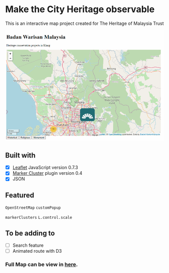 # Make the City Heritage observable 

This is an interactive map project created for The Heritage of Malaysia Trust  


![Preview](https://github.com/jyang123-bit/MyHeritageWatch/blob/master/OpenStreetMap.gif)


Built with 
----
- [x] [Leaflet](https://leafletjs.com) JavaScript version 0.7.3 
- [x] [Marker Cluster](https://github.com/Leaflet/Leaflet.markercluster) plugin version 0.4
- [x] JSON 

Featured
----
`OpenStreetMap`        `customPopup`        

`markerClusters`         `L.control.scale`

To be adding to
----
- [ ] Search feature
- [ ] Animated route with D3

### Full Map can be view in [here](https://jyang123-bit.github.io/MyHeritageWatch/).
